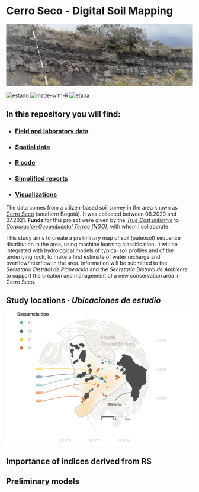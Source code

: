 # Cerro Seco - Digital Soil Mapping

![*Residual and buried paleosol in Cerro Seco (tepetate, cangahua)*](/IMG_20210307_110010.jpg)

![estado](https://img.shields.io/badge/status-active-green&?style=for-the-badge&logo=appveyor) ![made-with-R](https://img.shields.io/badge/R-276DC3?style=for-the-badge&logo=r&logoColor=white) ![etapa](https://img.shields.io/badge/stage-modeling-yellow&?style=for-the-badge&logo=appveyor)

 ## In this repository you will find:
 * ### [Field and laboratory data](/Datos)
 * ### [Spatial data](/Datos_GIS)
 * ### [R code](/R)
 * ### [Simplified reports](/Reportes)
 * ### [Visualizations](/Graficas)


The data comes from a citizen-based soil survey in the area known as [Cerro Seco](https://goo.gl/maps/C2dALBSiKC8B5a4k9) (southern Bogotá). It was collected between 06.2020 and 07.2021. **Funds** for this project were given by the [*True Cost Initiative*](https://truecostsinitiative.org/) to [*Corporación Geoambiental Terrae (NGO)*](https://www.terraegeoambiental.org/), with whom I collaborate.
 
This study aims to create a preliminary map of soil (paleosol) sequence distribution in the area, using machine learning classification. It will be integrated with hydrological models of typical soil profiles and of the underlying rock, to make a first estimate of water recharge and overflow/interflow in the area. Information will be submitted to the *Secretaría Distrital de Planeación* and the *Secretaría Distrital de Ambiente* to support the creation and management of a new conservation area in Cerro Seco.
 
## Study locations · *Ubicaciones de estudio*
  ![Location Cerro Seco](Graficas/localizaciones.png)
 
 
 
 ## Importance of indices derived from RS
 
 
 ## Preliminary models
 
 
